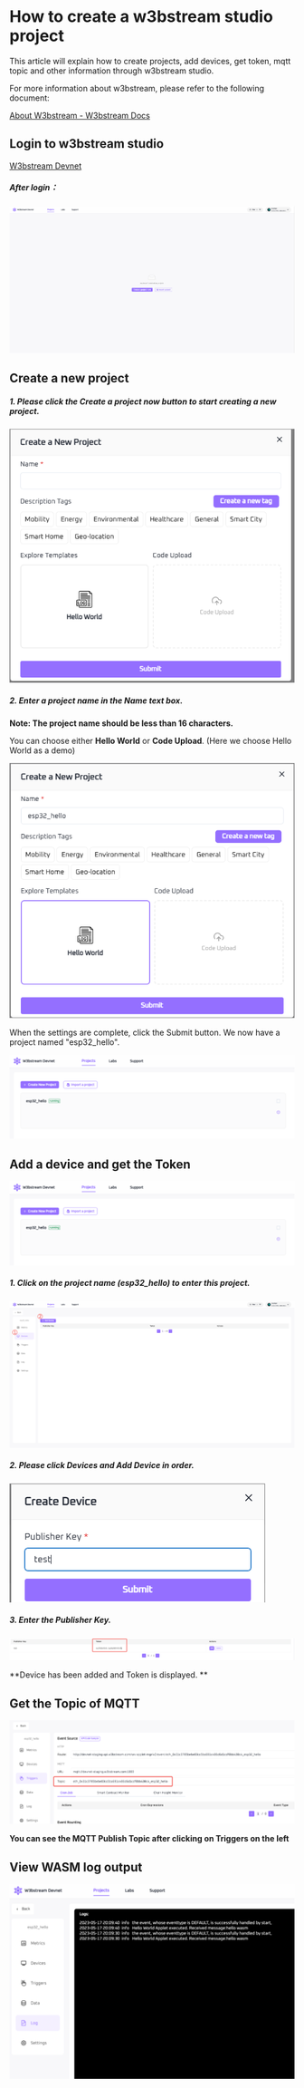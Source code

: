 

# How to create a w3bstream studio project



This article will explain how to create projects, add devices, get token, mqtt topic and other information through w3bstream studio.

For more information about w3bstream, please refer to the following document:

[About W3bstream - W3bstream Docs](https://docs.w3bstream.com/introduction/readme)



## Login to w3bstream studio

[W3bstream Devnet](https://devnet-staging.w3bstream.com/)

##### After login：

![devnet_home](img\devnet_home.png)



## Create a new project

##### 1. Please click the Create a project now button to start creating a new project.

![devnet_new_prj](img\devnet_new_prj.png)

##### 2. Enter a project name in the Name text box.

**Note: The project name should be less than 16 characters.**

You can choose either **Hello World** or **Code Upload**. (Here we choose Hello World as a demo)

![devnet_new_prj_2](img\devnet_new_prj_2.png)

When the settings are complete, click the Submit button. We now have a project named "esp32_hello".

![devnet_home_prj](img\devnet_home_prj.png)



## Add a device and get the Token

![devnet_home_prj](img\devnet_home_prj.png)

##### 1. Click on the project name (esp32_hello) to enter this project.

![devnet_prj_adddev](img\devnet_prj_adddev.png)

##### 2. Please click Devices and Add Device in order.

![devnet_prj_adddev_2](img\devnet_prj_adddev_2.png)

##### 3. Enter the Publisher Key.

![devnet_prj_adddev_3](img\devnet_prj_adddev_3.png)

**Device has been added and Token is displayed. **



## Get the Topic of MQTT

![devnet_prj_mqtt_topic](img\devnet_prj_mqtt_topic.png)

**You can see the MQTT Publish Topic after clicking on Triggers on the left**



## View WASM log output

![devnet_log](img\devnet_log.png)

